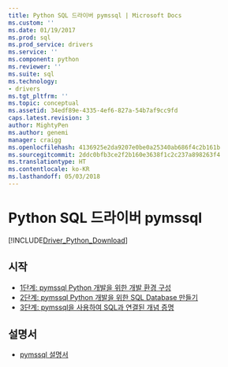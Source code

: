 ```yaml
---
title: Python SQL 드라이버 pymssql | Microsoft Docs
ms.custom: ''
ms.date: 01/19/2017
ms.prod: sql
ms.prod_service: drivers
ms.service: ''
ms.component: python
ms.reviewer: ''
ms.suite: sql
ms.technology:
- drivers
ms.tgt_pltfrm: ''
ms.topic: conceptual
ms.assetid: 34edf89e-4335-4ef6-827a-54b7af9cc9fd
caps.latest.revision: 3
author: MightyPen
ms.author: genemi
manager: craigg
ms.openlocfilehash: 4136925e2da9207e0be0a25340ab686f4c2b161b
ms.sourcegitcommit: 2ddc0bfb3ce2f2b160e3638f1c2c237a898263f4
ms.translationtype: HT
ms.contentlocale: ko-KR
ms.lasthandoff: 05/03/2018
---
```

# <a name="python-sql-driver---pymssql"></a>Python SQL 드라이버 pymssql
[!INCLUDE[Driver_Python_Download](../../../includes/driver_python_download.md)]

## <a name="getting-started"></a>시작

* [1단계: pymssql Python 개발을 위한 개발 환경 구성](../../../connect/python/pymssql/step-1-configure-development-environment-for-pymssql-python-development.md)  
* [2단계: pymssql Python 개발을 위한 SQL Database 만들기](../../../connect/python/pymssql/step-2-create-a-sql-database-for-pymssql-python-development.md)  
* [3단계: pymssql을 사용하여 SQL과 연결된 개념 증명](../../../connect/python/pymssql/step-3-proof-of-concept-connecting-to-sql-using-pymssql.md)  

## <a name="documentation"></a>설명서
* [pymssql 설명서](http://pymssql.org)  
